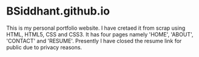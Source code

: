 # BSiddhant.github.io
This is my personal portfolio website. I have cretaed it from scrap using HTML, HTML5, CSS and CSS3. 
It has four pages namely 'HOME', 'ABOUT', 'CONTACT' and 'RESUME'. Presently I have closed the resume link for public due to privacy reasons.

